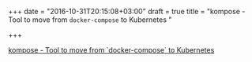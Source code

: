 +++
date = "2016-10-31T20:15:08+03:00"
draft = true
title = "kompose - Tool to move from `docker-compose` to Kubernetes "

+++

<p><a href="https://t.co/jWek3Rr2uO">kompose - Tool to move from `docker-compose` to Kubernetes </a></p>
